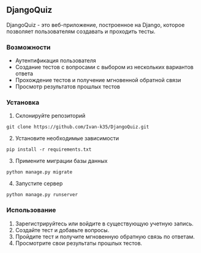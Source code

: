 ## DjangoQuiz

DjangoQuiz - это веб-приложение, построенное на Django, которое позволяет пользователям создавать и проходить тесты.

### Возможности
- Аутентификация пользователя
- Создание тестов с вопросами с выбором из нескольких вариантов ответа
- Прохождение тестов и получение мгновенной обратной связи
- Просмотр результатов прошлых тестов

### Установка

1. Склонируйте репозиторий
```
git clone https://github.com/Ivan-k35/DjangoQuiz.git
```

2. Установите необходимые зависимости
```
pip install -r requirements.txt
```

3. Примените миграции базы данных
```
python manage.py migrate
```

4. Запустите сервер
```
python manage.py runserver
```

### Использование
1. Зарегистрируйтесь или войдите в существующую учетную запись.
2. Создайте тест и добавьте вопросы.
3. Пройдите тест и получите мгновенную обратную связь по ответам.
4. Просмотрите свои результаты прошлых тестов.
